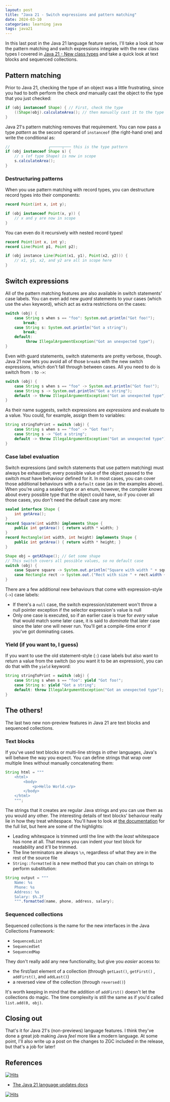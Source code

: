 ```yaml
---
layout: post
title: "Java 21 - Switch expressions and pattern matching"
date: 2024-03-10
categories: learning java
tags: java21
---
```


In this last post in the Java 21 language feature series, I'll take a look at how the pattern matching and switch expressions integrate with the new class types I covered in [Java 21 - New class types](https://brydonleonard.github.io/learning/java/2024/03/04/java-21-new-class-types.html) and take a quick look at text blocks and sequenced collections.
## Pattern matching

Prior to Java 21, checking the type of an object was a little frustrating, since you had to both perform the check _and_ manually cast the object to the type that you just checked:

```java
if (obj instanceof Shape) { // First, check the type
    ((Shape)obj).calculateArea(); // then manually cast it to the type
}
```

Java 21's pattern matching removes that requirement. You can now pass a type _pattern_ as the second operand of `instanceof` (the right-hand one) and write the conditional as:

```java
//                 ┌─────┬─── this is the type pattern           
if (obj instanceof Shape s) {
	// s (of type Shape) is now in scope
    s.calculateArea();
}
```

### Destructuring patterns

When you use pattern matching with record types, you can destructure record types into their components:

```java
record Point(int x, int y);

if (obj instanceof Point(x, y)) {
    // x and y are now in scope
}
```

You can even do it recursively with nested record types!

```java
record Point(int x, int y);
record Line(Point p1, Point p2);

if (obj instance Line(Point(x1, y1), Point(x2, y2))) {
    // x1, y1, x2, and y2 are all in scope here
}
```

## Switch expressions

All of the pattern matching features are also available in switch statements' case labels. You can even add new _guard_ statements to your cases (which use the `when` keyword), which act as extra restrictions on the cases:

```java
switch (obj) {
    case String s when s == "foo": System.out.println("Got foo!");
	    break;
	case String s: System.out.println("Got a string");
		break;
	default:
		 throw IllegalArgumentException("Got an unexpected type");
}
```

Even with guard statements, switch statements are pretty verbose, though. Java 21 now lets you avoid all of those `break`s with the new switch expressions, which don't fall through between cases. All you need to do is switch from `:` to `->`:

```java
switch (obj) {
	case String s when s == "foo" -> System.out.println("Got foo!");
	case String s -> System.out.println("Got a string");
	default -> throw IllegalArgumentException("Got an unexpected type");
}
```

As their name suggests, switch expressions are *expressions* and evaluate to a value. You could, for example, assign them to variables:

```java
String stringToPrint = switch (obj) {
	case String s when s == "foo" -> "Got foo!";
	case String s -> "Got a string";
	default -> throw IllegalArgumentException("Got an unexpected type");
}
```

### Case label evaluation

Switch expressions (and switch statements that use pattern matching) must always be exhaustive; every possible value of the object passed to the switch _must_ have behaviour defined for it. In most cases, you can cover those additional behaviours with a `default` case (as in the examples above). When you're using a sealed type or an enum, however, the compiler *knows* about every possible type that the object could have, so if you cover all those cases, you don't need the default case any more:

```java
sealed interface Shape {
	int getArea();
}
record Square(int width) implements Shape {
	public int getArea() { return width * width; }
}
record Rectangle(int width, int height) implements Shape {
	public int getArea() { return width * height; }
}

Shape obj = getAShape(); // Get some shape
// This switch covers all possible values, so no default case
switch (obj) { 
	case Square square -> System.out.println("Square with width " + square.width);
	case Rectangle rect -> System.out.("Rect with size " + rect.width + " by " rect.height);
}
```

There are a few additional new behaviours that come with expression-style (`->`) case labels:
- If there's a `null` case, the switch expression/statement won't throw a null pointer exception if the selector expression's value is null
- Only one case is executed, so if an earlier case is true for *every* value that would match some later case, it is said to *dominate* that later case since the later one will never run. You'll get a compile-time error if you've got dominating cases.
### Yield (if you want to, I guess)

If you want to use the old statement-style (`:`) case labels but also want to return a value from the switch (so you want it to be an expression), you can do that with the `yield` keyword:

```java
String stringToPrint = switch (obj) {
	case String s when s == "foo": yield "Got foo!";
	case String s: yield "Got a string";
	default: throw IllegalArgumentException("Got an unexpected type");
}
```

## The others!

The last two new non-preview features in Java 21 are text blocks and sequenced collections.
### Text blocks

If you've used text blocks or multi-line strings in other languages, Java's will behave the way you expect. You can define strings that wrap over multiple lines without manually concatenating them:

```java
String html = """
	<html>
		<body>
			<p>Hello World.</p>
		</body>
	</html>
	""";
```

The strings that it creates are regular Java strings and you can use them as you would any other. The interesting details of text blocks' behaviour really lie in how they treat whitespace. You'll have to look at [the documentation](https://docs.oracle.com/en/java/javase/21/text-blocks/index.html) for the full list, but here are some of the highlights:
- Leading whitespace is trimmed until the line with the _least_ whitespace has none at all. That means you can indent your text block for readability and it'll be trimmed.
- The line terminators are always `\n`, regardless of what they are in the rest of the source file
- `String::formatted` is a new method that you can chain on strings to perform substitution:

```java
String output = """
    Name: %s
    Phone: %s
    Address: %s
    Salary: $%.2f
    """.formatted(name, phone, address, salary);
```
### Sequenced collections

Sequenced collections is the name for the new interfaces in the Java Collections Framework:
- `SequencedList`
- `SequencedSet`
- `SequencedMap`

They don't really add any new functionality, but give you *easier* access to:
- the first/last element of a collection (through `getLast()`, `getFirst()` , `addFirst()`, and `addLast()`)
- a reversed view of the collection (through `reversed()`)

It's worth keeping in mind that the addition of `addFirst()` doesn't let the collections do magic. The time complexity is still the same as if you'd called `list.add(0, obj)`.

## Closing out

That's it for Java 21's (non-previews) language features. I think they've done a great job making Java *feel* more like a modern language. At some point, I'll also write up a post on the changes to ZGC included in the release, but that's a job for later!

## References

[![Hits](https://hits.seeyoufarm.com/api/count/incr/badge.svg?url=https%3A%2F%2Fbrydonleonard.github.io%2Flearning%2Farchitecture%2F2024%2F03%2F17%2Fdatabases-overview.html&count_bg=%2379C83D&title_bg=%23555555&icon=&icon_color=%23E7E7E7&title=hits&edge_flat=false)](https://hits.seeyoufarm.com)

- [The Java 21 language updates docs](https://docs.oracle.com/en/java/javase/21/language/java-language-changes.html#GUID-C9246BC1-4785-4F3B-997D-58C4319E21C2)

[![Hits](https://hits.seeyoufarm.com/api/count/incr/badge.svg?url=https%3A%2F%2Fbrydonleonard.github.io%2Flearning%2Fjava%2F2024%2F03%2F10%2Fjava-21-switch-expressions-pattern-matching.html&count_bg=%2379C83D&title_bg=%23555555&icon=&icon_color=%23E7E7E7&title=hits&edge_flat=false)](https://hits.seeyoufarm.com)